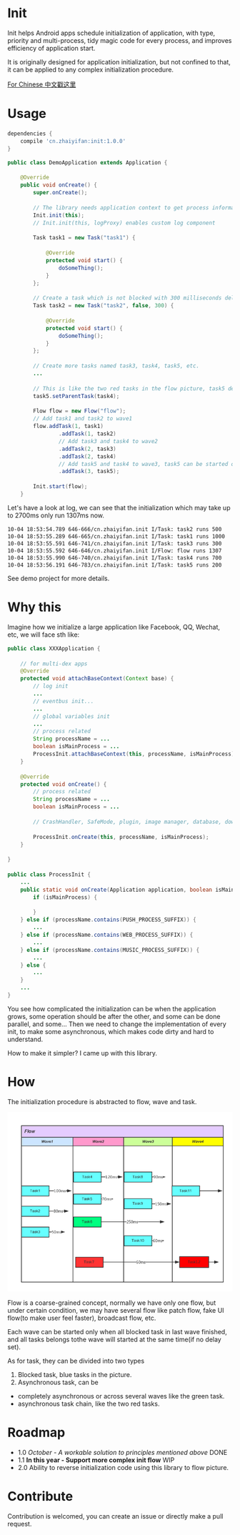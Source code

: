 # Init
Init helps Android apps schedule initialization of application, with type, priority and multi-process, tidy magic code for every process, and improves efficiency of application start.

It is originally designed for application initialization, but not confined to that, it can be applied to any complex initialization procedure.

[For Chinese 中文戳这里](https://github.com/markzhai/init/blob/master/README_CN.md)

# Usage

```gradle
dependencies {
    compile 'cn.zhaiyifan:init:1.0.0'
}
```

```java
public class DemoApplication extends Application {

    @Override
    public void onCreate() {
        super.onCreate();

        // The library needs application context to get process information.
        Init.init(this);
        // Init.init(this, logProxy) enables custom log component
        
        Task task1 = new Task("task1") {

            @Override
            protected void start() {
                doSomeThing();
            }
        };
        
        // Create a task which is not blocked with 300 milliseconds delay.
        Task task2 = new Task("task2", false, 300) {

            @Override
            protected void start() {
                doSomeThing();
            }
        };

        // Create more tasks named task3, task4, task5, etc.
        ...

        // This is like the two red tasks in the flow picture, task5 depends on task4.
        task5.setParentTask(task4);

        Flow flow = new Flow("flow");
        // Add task1 and task2 to wave1
        flow.addTask(1, task1)
                .addTask(1, task2)
                // Add task3 and task4 to wave2
                .addTask(2, task3)
                .addTask(2, task4)
                // Add task5 and task4 to wave3, task5 can be started only after task4 finished
                .addTask(3, task5);

        Init.start(flow);
    }
```

Let's have a look at log, we can see that the initialization which may take up to 2700ms only run 1307ms now.
```log
10-04 18:53:54.789 646-666/cn.zhaiyifan.init I/Task: task2 runs 500
10-04 18:53:55.289 646-665/cn.zhaiyifan.init I/Task: task1 runs 1000
10-04 18:53:55.591 646-741/cn.zhaiyifan.init I/Task: task3 runs 300
10-04 18:53:55.592 646-646/cn.zhaiyifan.init I/Flow: flow runs 1307
10-04 18:53:55.990 646-740/cn.zhaiyifan.init I/Task: task4 runs 700
10-04 18:53:56.191 646-783/cn.zhaiyifan.init I/Task: task5 runs 200
```

See demo project for more details.


# Why this
Imagine how we initialize a large application like Facebook, QQ, Wechat, etc, we will face sth like:

```java
public class XXXApplication {

    // for multi-dex apps
    @Override
    protected void attachBaseContext(Context base) {
        // log init
        ...
        // eventbus init...
        ...
        // global variables init
        ...
        // process related
        String processName = ...
        boolean isMainProcess = ...
        ProcessInit.attachBaseContext(this, processName, isMainProcess);
    }

    @Override
    protected void onCreate() {
        // process related
        String processName = ...
        boolean isMainProcess = ...

        // CrashHandler, SafeMode, plugin, image manager, database, download, update, etc init

        ProcessInit.onCreate(this, processName, isMainProcess);
    }

}

public class ProcessInit {
    ...
    public static void onCreate(Application application, boolean isMainProcess, String processName) {
        if (isMainProcess) {

        }
    } else if (processName.contains(PUSH_PROCESS_SUFFIX)) {
        ...
    } else if (processName.contains(WEB_PROCESS_SUFFIX)) {
        ...
    } else if (processName.contains(MUSIC_PROCESS_SUFFIX)) {
        ...
    } else {
        ...
    }
    ...
}
```

You see how complicated the initialization can be when the application grows, some operation should be after the other, and some can be done parallel, and some... Then we need to change the implementation of every init, to make some asynchronous, which makes code dirty and hard to understand.

How to make it simpler? I came up with this library.

# How

The initialization procedure is abstracted to flow, wave and task.

![flow](art/flow.png "how it works")

Flow is a coarse-grained concept, normally we have only one flow, but under certain condition, we may have several flow like patch flow, fake UI flow(to make user feel faster), broadcast flow, etc.

Each wave can be started only when all blocked task in last wave finished, and all tasks belongs tothe wave will started at the same time(if no delay set).

As for task, they can be divided into two types
 1. Blocked task, blue tasks in the picture.
 2. Asynchronous task, can be
- completely asynchronous or across several waves like the green task.
- asynchronous task chain, like the two red tasks.

# Roadmap
- 1.0 *October - A workable solution to principles mentioned above* DONE
- 1.1 **In this year - Support more complex init flow** WIP
- 2.0 Ability to reverse initialization code using this library to flow picture.

# Contribute
Contribution is welcomed, you can create an issue or directly make a pull request.